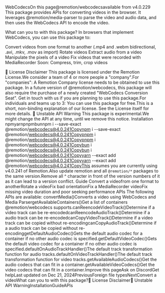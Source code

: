 WebCodecsOn this page@remotion/webcodecsavailable from v4.0.229
This package provides APIs for converting videos in the browser.
It leverages @remotion/media-parser to parse the video and audio data, and then uses the WebCodecs API to encode the video.

What can you to with this package?​
In browsers that implement WebCodecs, you can use this package to:

Convert videos from one format to another (.mp4 and .webm bidirectional, .avi, .mkv, .mov as import)
Rotate videos
Extract audio from a video
Manipulate the pixels of a video
Fix videos that were recorded with MediaRecorder
Soon: Compress, trim, crop videos

💼 License Disclaimer​
This package is licensed under the Remotion License.We consider a team of 4 or more people a "company".For "companies": A Remotion Company license needs to be obtained to use this package. In a future version of @remotion/webcodecs, this package will also require the purchase of a newly created "WebCodecs Conversion Seat". Get in touch with us if you are planning to use this package.For individuals and teams up to 3: You can use this package for free.This is a short, non-binding explanation of our license. See the License itself for more details.
🚧 Unstable API Warning​
This package is experimental.We might change the API at any time, until we remove this notice.
Installation​
npmyarnpnpmbunnpm i --save-exact @remotion/webcodecs@4.0.241Copynpm i --save-exact @remotion/webcodecs@4.0.241Copypnpm i @remotion/webcodecs@4.0.241Copypnpm i @remotion/webcodecs@4.0.241Copybun i @remotion/webcodecs@4.0.241Copybun i @remotion/webcodecs@4.0.241Copyyarn --exact add @remotion/webcodecs@4.0.241Copyyarn --exact add @remotion/webcodecs@4.0.241CopyThis assumes you are currently using v4.0.241 of Remotion.Also update remotion and all `@remotion/*` packages to the same version.Remove all ^ character in front of the version numbers of it as it can lead to a version conflict.
Guide​
Convert a videofrom one format to anotherRotate a videoFix bad orientationFix a MediaRecorder videoFix missing video duration and poor seeking performance
APIs​
The following APIs are available:
convertMedia()Converts a video using WebCodecs and Media ParsergetAvailableContainers()Get a list of containers @remotion/webcodecs supports.canReencodeVideoTrack()Determine if a video track can be re-encodedcanReencodeAudioTrack()Determine if a audio track can be re-encodedcanCopyVideoTrack()Determine if a video track can be copied without re-encodingcanCopyAudioTrack()Determine if a audio track can be copied without re-encodinggetDefaultAudioCodec()Gets the default audio codec for a container if no other audio codec is specified.getDefaultVideoCodec()Gets the default video codec for a container if no other audio codec is specified.defaultOnAudioTrackHandler()The default track transformation function for audio tracks.defaultOnVideoTrackHandler()The default track transformation function for video tracks.getAvailableAudioCodecs()Get the audio codecs that can fit in a container.getAvailableVideoCodecs()Get the video codecs that can fit in a container.Improve this pageAsk on DiscordGet helpLast updated on Dec 21, 2024PreviousForeign file typesNextConvert a videoWhat can you to with this package?💼 License Disclaimer🚧 Unstable API WarningInstallationGuideAPIs